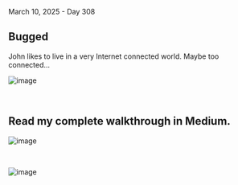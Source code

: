 March 10, 2025 -  Day 308<br>
<h2>Bugged</h2>
<p>John likes to live in a very Internet connected world. Maybe too connected...</p>


![image](https://github.com/user-attachments/assets/0b7f542c-dcee-402c-b213-f37b3b92765a)

<br>

<h2>Read my complete walkthrough in Medium.</h2>



![image](https://github.com/user-attachments/assets/e6146d15-ee07-4218-ae7d-b0e730aa1c36)


<br>

![image](https://github.com/user-attachments/assets/b060c2df-3aa4-449f-a40e-9c7b949e13cf)
